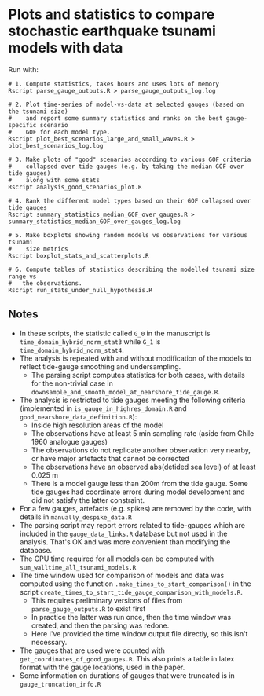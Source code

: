# Plots and statistics to compare stochastic earthquake tsunami models with data

Run with:
```
# 1. Compute statistics, takes hours and uses lots of memory
Rscript parse_gauge_outputs.R > parse_gauge_outputs_log.log 

# 2. Plot time-series of model-vs-data at selected gauges (based on the tsunami size)
#    and report some summary statistics and ranks on the best gauge-specific scenario 
#    GOF for each model type.
Rscript plot_best_scenarios_large_and_small_waves.R > plot_best_scenarios_log.log 

# 3. Make plots of "good" scenarios according to various GOF criteria
#    collapsed over tide gauges (e.g. by taking the median GOF over tide gauges)
#    along with some stats
Rscript analysis_good_scenarios_plot.R

# 4. Rank the different model types based on their GOF collapsed over tide gauges
Rscript summary_statistics_median_GOF_over_gauges.R > summary_statistics_median_GOF_over_gauges_log.log

# 5. Make boxplots showing random models vs observations for various tsunami
#    size metrics
Rscript boxplot_stats_and_scatterplots.R

# 6. Compute tables of statistics describing the modelled tsunami size range vs
#   the observations.
Rscript run_stats_under_null_hypothesis.R
```

## Notes
* In these scripts, the statistic called `G_0` in the manuscript is `time_domain_hybrid_norm_stat3` while `G_1` is `time_domain_hybrid_norm_stat4`. 
* The analysis is repeated with and without modification of the models to reflect tide-gauge smoothing and undersampling. 
  * The parsing script computes statistics for both cases, with details for the non-trivial case in `downsample_and_smooth_model_at_nearshore_tide_gauge.R`.
* The analysis is restricted to tide gauges meeting the following criteria (implemented in `is_gauge_in_highres_domain.R` and `good_nearshore_data_definition.R`):
  * Inside high resolution areas of the model
  * The observations have at least 5 min sampling rate (aside from Chile 1960 analogue gauges)
  * The observations do not replicate another observation very nearby, or have major artefacts that cannot be corrected
  * The observations have an observed abs(detided sea level) of at least 0.025 m
  * There is a model gauge less than 200m from the tide gauge. Some tide gauges had coordinate errors during model development and did not satisfy the latter constraint. 
* For a few gauges, artefacts (e.g. spikes) are removed by the code, with details in `manually_despike_data.R`
* The parsing script may report errors related to tide-gauges which are included in the `gauge_data_links.R` database but not used in the analysis. That's OK and was more convenient than modifying the database.
* The CPU time required for all models can be computed with `sum_walltime_all_tsunami_models.R`
* The time window used for comparison of models and data was computed using the function `.make_times_to_start_comparison()` in the script `create_times_to_start_tide_gauge_comparison_with_models.R`. 
  * This requires preliminary versions of files from `parse_gauge_outputs.R` to exist first 
  * In practice the latter was run once, then the time window was created, and then the parsing was redone.
  * Here I've provided the time window output file directly, so this isn't necessary.
* The gauges that are used were counted with `get_coordinates_of_good_gauges.R`. This also prints a table in latex format with the gauge locations, used in the paper.
* Some information on durations of gauges that were truncated is in `gauge_truncation_info.R`
